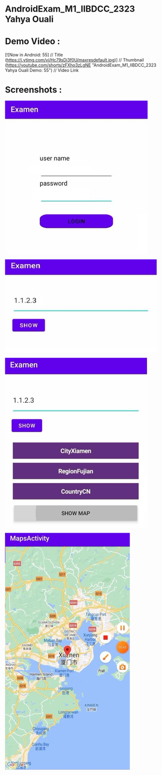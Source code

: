 # AndroidExam_M1_IIBDCC_2323 Yahya Ouali

# Demo Video :

[![Now in Android: 55]          // Title
(https://i.ytimg.com/vi/Hc79sDi3f0U/maxresdefault.jpg)] // Thumbnail
(https://youtube.com/shorts/zFXho3zLgNE "AndroidExam_M1_IIBDCC_2323 Yahya Ouali Demo: 55")    // Video Link


# Screenshots :

![11](https://raw.githubusercontent.com/marshmelloyahya/AndroidExam_M1_IIBDCC_2323/main/Screenshots/Login.jpeg)

![22](https://raw.githubusercontent.com/marshmelloyahya/AndroidExam_M1_IIBDCC_2323/main/Screenshots/SHow.jpeg)

![33](https://raw.githubusercontent.com/marshmelloyahya/AndroidExam_M1_IIBDCC_2323/main/Screenshots/Locations.jpeg)

![44](https://raw.githubusercontent.com/marshmelloyahya/AndroidExam_M1_IIBDCC_2323/main/Screenshots/Map.jpeg)




